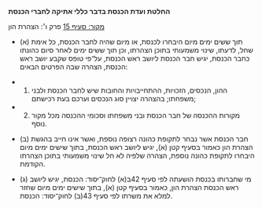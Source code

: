 **החלטת ועדת הכנסת בדבר כללי אתיקה לחברי הכנסת**

[מקור: סעיף 15](https://he.wikisource.org/wiki/כללי_אתיקה_לחברי_הכנסת#סעיף_15)
פרק ו׳: הצהרת הון

- (א) תוך ששים ימים מיום היבחרו לכנסת, או מיום שהיה לחבר הכנסת, כל אימת שחל, לדעתו, שינוי משמעותי בתוכן הצהרתו, וכן תוך ששים ימים לאחר סיום כהונתו כחבר הכנסת, יגיש חבר הכנסת ליושב ראש הכנסת, על־פי טופס שקבע יושב ראש הכנסת, הצהרה שבה הפרטים הבאים:

- 1. ההון, הנכסים, הזכויות, ההתחייבויות והחובות שיש לחבר הכנסת ולבני משפחתו; בהצהרה יצויין סוג הנכסים וערכם בעת רכישתם;
- 2. מקורות ההכנסה של חבר הכנסת ובני משפחתו וסכומי ההכנסה מכל מקור נוסף.

- (ב) חבר הכנסת אשר נבחר לתקופת כהונה רצופה נוספת, ואשר אינו חייב בהגשת הצהרת הון כאמור בסעיף קטן (א), יגיש ליושב ראש הכנסת, בתוך שישים ימים מיום היבחרו לתקופת כהונה נוספת, הצהרה שלפיה לא חל שינוי משמעותי בתוכן הצהרתו הקודמת.

- (ג) מי שחברותו בכנסת הושעתה לפי סעיף 42ב(א) לחוק־יסוד: הכנסת, יגיש ליושב ראש הכנסת הצהרת הון, כאמור בסעיף קטן (א), בתוך שישים ימים מיום שחזר למלא את משרתו לפי סעיף 43(ב) לחוק־יסוד: הכנסת.